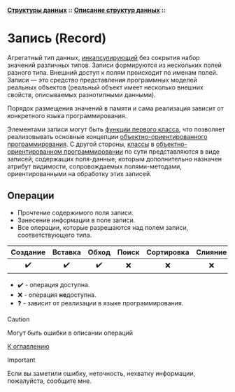 **[Структуры данных](../../README.md#data-structures) ::** 
**[Описание структур данных](../../README.md#data-structures-descriptions) ::**
# Запись (Record)

Агрегатный тип данных, [инкапсулирующий](../../concepts/encapsulation.md) без сокрытия набор значений различных типов. Записи формируются из нескольких полей разного типа. Внешний доступ к полям происходит по именам полей. Записи — это средство представления программных моделей реальных объектов (реальный объект имеет несколько внешних свойств, описываемых разнотипными данными).

Порядок размещения значений в памяти и сама реализация зависит от конкретного языка программирования.

Элементами записи могут быть [функции первого класса](../../concepts/first-order-functions.md), что позволяет реализовывать основные концепции [объектно-ориентированного программирования](../../paradigms/models/object-oriented.md). С другой стороны, [классы](../../concepts/class.md) в [объектно-ориентированном программировании](../../paradigms/models/object-oriented.md) по сути представляются в виде записей, содержащих поля-данные, которым дополнительно назначен атрибут видимости, сопровождаемых полями-методами, ориентированными на обработку этих записей.

## Операции
- Прочтение содержимого поля записи.
- Занесение информации в поле записи.
- Все операции, которые разрешаются над полем записи, соответствующего типа.

|      Создание      |      Вставка       |       Обход        | Поиск | Сортировка | Слияние |     Обновление     |      Удаление      |
|:------------------:|:------------------:|:------------------:|:-----:|:----------:|:-------:|:------------------:|:------------------:|
| :heavy_check_mark: | :heavy_check_mark: | :heavy_check_mark: |  :x:  |    :x:     |   :x:   | :heavy_check_mark: | :heavy_check_mark: |

- :heavy_check_mark: - операция доступна.
- :x: - операция **не**доступна.
- :question: - зависит от реализации в языке программирования.

> [!CAUTION]
> Могут быть ошибки в описании операций

[К оглавлению](../../README.md#data-structures-descriptions)

> [!IMPORTANT]
> Если вы заметили ошибку, неточность, нехватку информации, пожалуйста, сообщите мне.
